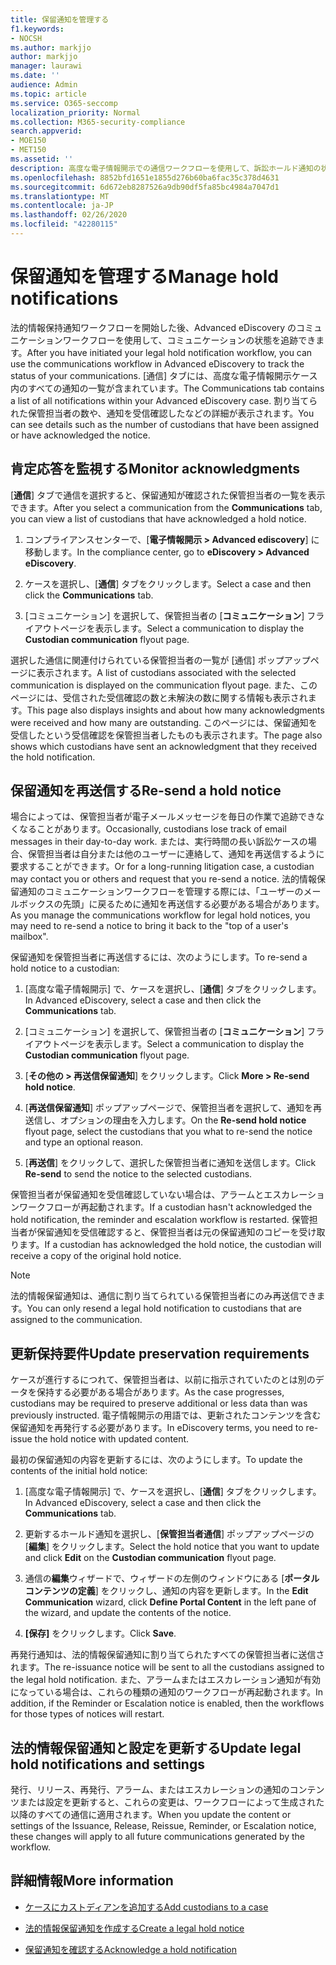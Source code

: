 ```yaml
---
title: 保留通知を管理する
f1.keywords:
- NOCSH
ms.author: markjjo
author: markjjo
manager: laurawi
ms.date: ''
audience: Admin
ms.topic: article
ms.service: O365-seccomp
localization_priority: Normal
ms.collection: M365-security-compliance
search.appverid:
- MOE150
- MET150
ms.assetid: ''
description: 高度な電子情報開示での通信ワークフローを使用して、訴訟ホールド通知の状態を追跡し、必要に応じて更新して再送信します。
ms.openlocfilehash: 8852bfd1651e1855d276b60ba6fac35c378d4631
ms.sourcegitcommit: 6d672eb8287526a9db90df5fa85bc4984a7047d1
ms.translationtype: MT
ms.contentlocale: ja-JP
ms.lasthandoff: 02/26/2020
ms.locfileid: "42280115"
---
```

# <a name="manage-hold-notifications"></a><span data-ttu-id="2579e-103">保留通知を管理する</span><span class="sxs-lookup"><span data-stu-id="2579e-103">Manage hold notifications</span></span>

<span data-ttu-id="2579e-104">法的情報保持通知ワークフローを開始した後、Advanced eDiscovery のコミュニケーションワークフローを使用して、コミュニケーションの状態を追跡できます。</span><span class="sxs-lookup"><span data-stu-id="2579e-104">After you have initiated your legal hold notification workflow, you can use the communications workflow in Advanced eDiscovery to track the status of your communications.</span></span> <span data-ttu-id="2579e-105">[通信] タブには、高度な電子情報開示ケース内のすべての通知の一覧が含まれています。</span><span class="sxs-lookup"><span data-stu-id="2579e-105">The Communications tab contains a list of all notifications within your Advanced eDiscovery case.</span></span> <span data-ttu-id="2579e-106">割り当てられた保管担当者の数や、通知を受信確認したなどの詳細が表示されます。</span><span class="sxs-lookup"><span data-stu-id="2579e-106">You can see details such as the number of custodians that have been assigned or have acknowledged the notice.</span></span>

## <a name="monitor-acknowledgments"></a><span data-ttu-id="2579e-107">肯定応答を監視する</span><span class="sxs-lookup"><span data-stu-id="2579e-107">Monitor acknowledgments</span></span>

<span data-ttu-id="2579e-108">[**通信**] タブで通信を選択すると、保留通知が確認された保管担当者の一覧を表示できます。</span><span class="sxs-lookup"><span data-stu-id="2579e-108">After you select a communication from the **Communications** tab, you can view a list of custodians that have acknowledged a hold notice.</span></span> 

1. <span data-ttu-id="2579e-109">コンプライアンスセンターで、[**電子情報開示 > Advanced ediscovery**] に移動します。</span><span class="sxs-lookup"><span data-stu-id="2579e-109">In the compliance center, go to **eDiscovery > Advanced eDiscovery**.</span></span>

2. <span data-ttu-id="2579e-110">ケースを選択し、[**通信**] タブをクリックします。</span><span class="sxs-lookup"><span data-stu-id="2579e-110">Select a case and then click the **Communications** tab.</span></span>

3. <span data-ttu-id="2579e-111">[コミュニケーション] を選択して、保管担当者の [**コミュニケーション**] フライアウトページを表示します。</span><span class="sxs-lookup"><span data-stu-id="2579e-111">Select a communication to display the **Custodian communication** flyout page.</span></span>

<span data-ttu-id="2579e-112">選択した通信に関連付けられている保管担当者の一覧が [通信] ポップアップページに表示されます。</span><span class="sxs-lookup"><span data-stu-id="2579e-112">A list of custodians associated with the selected communication is displayed on the communication flyout page.</span></span> <span data-ttu-id="2579e-113">また、このページには、受信された受信確認の数と未解決の数に関する情報も表示されます。</span><span class="sxs-lookup"><span data-stu-id="2579e-113">This page also displays insights and about how many acknowledgments were received and how many are outstanding.</span></span> <span data-ttu-id="2579e-114">このページには、保留通知を受信したという受信確認を保管担当者したものも表示されます。</span><span class="sxs-lookup"><span data-stu-id="2579e-114">The page also shows which custodians have sent an acknowledgment that they received the hold notification.</span></span>

## <a name="re-send-a-hold-notice"></a><span data-ttu-id="2579e-115">保留通知を再送信する</span><span class="sxs-lookup"><span data-stu-id="2579e-115">Re-send a hold notice</span></span>

<span data-ttu-id="2579e-116">場合によっては、保管担当者が電子メールメッセージを毎日の作業で追跡できなくなることがあります。</span><span class="sxs-lookup"><span data-stu-id="2579e-116">Occasionally, custodians lose track of email messages in their day-to-day work.</span></span> <span data-ttu-id="2579e-117">または、実行時間の長い訴訟ケースの場合、保管担当者は自分または他のユーザーに連絡して、通知を再送信するように要求することができます。</span><span class="sxs-lookup"><span data-stu-id="2579e-117">Or for a long-running litigation case, a custodian may contact you or others and request that you re-send a notice.</span></span> <span data-ttu-id="2579e-118">法的情報保留通知のコミュニケーションワークフローを管理する際には、「ユーザーのメールボックスの先頭」に戻るために通知を再送信する必要がある場合があります。</span><span class="sxs-lookup"><span data-stu-id="2579e-118">As you manage the communications workflow for legal hold notices, you may need to re-send a notice to bring it back to the "top of a user's mailbox".</span></span>

<span data-ttu-id="2579e-119">保留通知を保管担当者に再送信するには、次のようにします。</span><span class="sxs-lookup"><span data-stu-id="2579e-119">To re-send a hold notice to a custodian:</span></span>

1. <span data-ttu-id="2579e-120">[高度な電子情報開示] で、ケースを選択し、[**通信**] タブをクリックします。</span><span class="sxs-lookup"><span data-stu-id="2579e-120">In Advanced eDiscovery, select a case and then click the **Communications** tab.</span></span>

2. <span data-ttu-id="2579e-121">[コミュニケーション] を選択して、保管担当者の [**コミュニケーション**] フライアウトページを表示します。</span><span class="sxs-lookup"><span data-stu-id="2579e-121">Select a communication to display the **Custodian communication** flyout page.</span></span>

3. <span data-ttu-id="2579e-122">[**その他の > 再送信保留通知**] をクリックします。</span><span class="sxs-lookup"><span data-stu-id="2579e-122">Click **More > Re-send hold notice**.</span></span>

4. <span data-ttu-id="2579e-123">[**再送信保留通知**] ポップアップページで、保管担当者を選択して、通知を再送信し、オプションの理由を入力します。</span><span class="sxs-lookup"><span data-stu-id="2579e-123">On the **Re-send hold notice** flyout page, select the custodians that you what to re-send the notice and type an optional reason.</span></span>

5. <span data-ttu-id="2579e-124">[**再送信**] をクリックして、選択した保管担当者に通知を送信します。</span><span class="sxs-lookup"><span data-stu-id="2579e-124">Click **Re-send** to send the notice to the selected custodians.</span></span>

<span data-ttu-id="2579e-125">保管担当者が保留通知を受信確認していない場合は、アラームとエスカレーションワークフローが再起動されます。</span><span class="sxs-lookup"><span data-stu-id="2579e-125">If a custodian hasn't acknowledged the hold notification, the reminder and escalation workflow is restarted.</span></span> <span data-ttu-id="2579e-126">保管担当者が保留通知を受信確認すると、保管担当者は元の保留通知のコピーを受け取ります。</span><span class="sxs-lookup"><span data-stu-id="2579e-126">If a custodian has acknowledged the hold notice, the custodian will receive a copy of the original hold notice.</span></span>

> [!NOTE]
> <span data-ttu-id="2579e-127">法的情報保留通知は、通信に割り当てられている保管担当者にのみ再送信できます。</span><span class="sxs-lookup"><span data-stu-id="2579e-127">You can only resend a legal hold notification to custodians that are assigned to the communication.</span></span> 

## <a name="update-preservation-requirements"></a><span data-ttu-id="2579e-128">更新保持要件</span><span class="sxs-lookup"><span data-stu-id="2579e-128">Update preservation requirements</span></span>
  
<span data-ttu-id="2579e-129">ケースが進行するにつれて、保管担当者は、以前に指示されていたのとは別のデータを保持する必要がある場合があります。</span><span class="sxs-lookup"><span data-stu-id="2579e-129">As the case progresses, custodians may be required to preserve additional or less data than was previously instructed.</span></span> <span data-ttu-id="2579e-130">電子情報開示の用語では、更新されたコンテンツを含む保留通知を再発行する必要があります。</span><span class="sxs-lookup"><span data-stu-id="2579e-130">In eDiscovery terms, you need to re-issue the hold notice with updated content.</span></span>

<span data-ttu-id="2579e-131">最初の保留通知の内容を更新するには、次のようにします。</span><span class="sxs-lookup"><span data-stu-id="2579e-131">To update the contents of the initial hold notice:</span></span>

1. <span data-ttu-id="2579e-132">[高度な電子情報開示] で、ケースを選択し、[**通信**] タブをクリックします。</span><span class="sxs-lookup"><span data-stu-id="2579e-132">In Advanced eDiscovery, select a case and then click the **Communications** tab.</span></span>

2. <span data-ttu-id="2579e-133">更新するホールド通知を選択し、[**保管担当者通信**] ポップアップページの [**編集**] をクリックします。</span><span class="sxs-lookup"><span data-stu-id="2579e-133">Select the hold notice that you want to update and click **Edit** on the **Custodian communication** flyout page.</span></span>

3. <span data-ttu-id="2579e-134">通信の**編集**ウィザードで、ウィザードの左側のウィンドウにある [**ポータルコンテンツの定義**] をクリックし、通知の内容を更新します。</span><span class="sxs-lookup"><span data-stu-id="2579e-134">In the **Edit Communication** wizard, click **Define Portal Content** in the left pane of the wizard, and update the contents of the notice.</span></span>

4. <span data-ttu-id="2579e-135">**[保存]** をクリックします。</span><span class="sxs-lookup"><span data-stu-id="2579e-135">Click **Save**.</span></span>

<span data-ttu-id="2579e-136">再発行通知は、法的情報保留通知に割り当てられたすべての保管担当者に送信されます。</span><span class="sxs-lookup"><span data-stu-id="2579e-136">The re-issuance notice will be sent to all the custodians assigned to the legal hold notification.</span></span> <span data-ttu-id="2579e-137">また、アラームまたはエスカレーション通知が有効になっている場合は、これらの種類の通知のワークフローが再起動されます。</span><span class="sxs-lookup"><span data-stu-id="2579e-137">In addition, if the Reminder or Escalation notice is enabled, then the workflows for those types of notices will restart.</span></span>

## <a name="update-legal-hold-notifications-and-settings"></a><span data-ttu-id="2579e-138">法的情報保留通知と設定を更新する</span><span class="sxs-lookup"><span data-stu-id="2579e-138">Update legal hold notifications and settings</span></span>

<span data-ttu-id="2579e-139">発行、リリース、再発行、アラーム、またはエスカレーションの通知のコンテンツまたは設定を更新すると、これらの変更は、ワークフローによって生成された以降のすべての通信に適用されます。</span><span class="sxs-lookup"><span data-stu-id="2579e-139">When you update the content or settings of the Issuance, Release, Reissue, Reminder, or Escalation notice, these changes will apply to all future communications generated by the workflow.</span></span>

## <a name="more-information"></a><span data-ttu-id="2579e-140">詳細情報</span><span class="sxs-lookup"><span data-stu-id="2579e-140">More information</span></span>

- [<span data-ttu-id="2579e-141">ケースにカストディアンを追加する</span><span class="sxs-lookup"><span data-stu-id="2579e-141">Add custodians to a case</span></span>](add-custodians-to-case.md)

- [<span data-ttu-id="2579e-142">法的情報保留通知を作成する</span><span class="sxs-lookup"><span data-stu-id="2579e-142">Create a legal hold notice</span></span>](create-hold-notification.md)

- [<span data-ttu-id="2579e-143">保留通知を確認する</span><span class="sxs-lookup"><span data-stu-id="2579e-143">Acknowledge a hold notification</span></span>](acknowledge-hold-notification.md)
